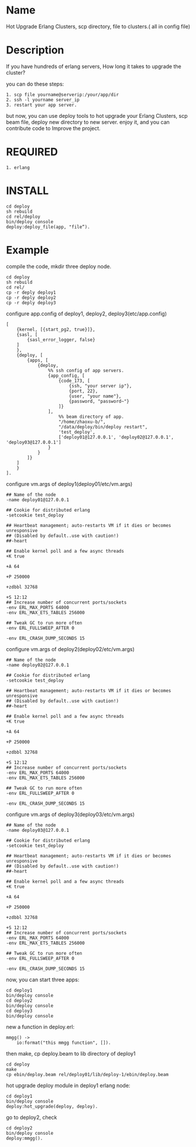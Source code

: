 Name
====

Hot Upgrade Erlang Clusters, scp directory, file to clusters.( all in config file)


Description
===========

If you have hundreds of erlang servers, How long it takes to upgrade the cluster? 

you can do these steps:

	1. scp file yourname@serverip:/your/app/dir
	2. ssh -l yourname server_ip
	3. restart your app server.
	
but now, you can use deploy tools to hot upgrade your Erlang Clusters, scp beam file, deploy new directory to new server.
enjoy it, and you can contribute code to Improve the project.


REQUIRED
========

	1. erlang


INSTALL
=======

	cd deploy
	sh rebuild
	cd rel/deploy
	bin/deploy console
	deploy:deploy_file(app, "file“).
	
Example
=======

compile the code, mkdir three deploy node.

	cd deploy
	sh rebuild
	cd rel/
	cp -r deply deploy1
	cp -r deply deploy2
	cp -r deply deploy3
	
configure app.config of deploy1, deploy2, deploy3(etc/app.config)

    [
        {kernel, [{start_pg2, true}]},
        {sasl, [
            {sasl_error_logger, false}
        ]
        },
        {deploy, [
            {apps, [
                {deploy,
                    %% ssh config of app servers.
                    {app_config, [
                        {code_173, [
                            {ssh, "your server ip"},
                            {port, 22},
                            {user, "your name"},
                            {password, "password~"}
                        ]}
                    ],
                        %% beam directory of app.
                        "/home/zhaoxu-b/",
                        "/data/deploy/bin/deploy restart",
                        'test_deploy',
                        ['deploy01@127.0.0.1', 'deploy02@127.0.0.1', 'deploy03@127.0.0.1']
                    }
                }
            ]}
        ]
        }
    ].

configure vm.args of deploy1(deploy01/etc/vm.args)

	## Name of the node
	-name deploy01@127.0.0.1
	
	## Cookie for distributed erlang
	-setcookie test_deploy
	
	## Heartbeat management; auto-restarts VM if it dies or becomes unresponsive
	## (Disabled by default..use with caution!)
	##-heart
	
	## Enable kernel poll and a few async threads
	+K true
	
	+A 64
	
	+P 250000
	
	+zdbbl 32768
	
	+S 12:12
	## Increase number of concurrent ports/sockets
	-env ERL_MAX_PORTS 64000
	-env ERL_MAX_ETS_TABLES 256000
	
	## Tweak GC to run more often
	-env ERL_FULLSWEEP_AFTER 0
	
	-env ERL_CRASH_DUMP_SECONDS 15

configure vm.args of deploy2(deploy02/etc/vm.args)

	## Name of the node
	-name deploy02@127.0.0.1
	
	## Cookie for distributed erlang
	-setcookie test_deploy
	
	## Heartbeat management; auto-restarts VM if it dies or becomes unresponsive
	## (Disabled by default..use with caution!)
	##-heart
	
	## Enable kernel poll and a few async threads
	+K true
	
	+A 64
	
	+P 250000
	
	+zdbbl 32768
	
	+S 12:12
	## Increase number of concurrent ports/sockets
	-env ERL_MAX_PORTS 64000
	-env ERL_MAX_ETS_TABLES 256000
	
	## Tweak GC to run more often
	-env ERL_FULLSWEEP_AFTER 0
	
	-env ERL_CRASH_DUMP_SECONDS 15
	
configure vm.args of deploy3(deploy03/etc/vm.args)

	## Name of the node
	-name deploy03@127.0.0.1
	
	## Cookie for distributed erlang
	-setcookie test_deploy
	
	## Heartbeat management; auto-restarts VM if it dies or becomes unresponsive
	## (Disabled by default..use with caution!)
	##-heart
	
	## Enable kernel poll and a few async threads
	+K true
	
	+A 64
	
	+P 250000
	
	+zdbbl 32768
	
	+S 12:12
	## Increase number of concurrent ports/sockets
	-env ERL_MAX_PORTS 64000
	-env ERL_MAX_ETS_TABLES 256000
	
	## Tweak GC to run more often
	-env ERL_FULLSWEEP_AFTER 0
	
	-env ERL_CRASH_DUMP_SECONDS 15

now, you can start three apps:

	cd deploy1
	bin/deploy console
	cd deploy2
	bin/deploy console
	cd deploy3
	bin/deploy console
	
new a function in deploy.erl:

	mmgg() ->
		io:format("this mmgg function", []).
		
then make, cp deploy.beam to lib directory of deploy1

	cd deploy
	make
	cp ebin/deploy.beam rel/deploy01/lib/deploy-1/ebin/deploy.beam
	
hot upgrade deploy module in deploy1 erlang node:

	cd deploy1
	bin/deploy console
	deploy:hot_upgrade(deploy, deploy).
	
go to deploy2, check

	cd deploy2
	bin/deploy console
	deploy:mmgg().
